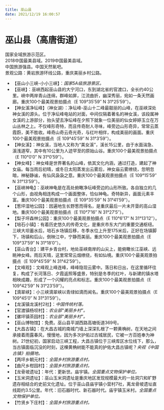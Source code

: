 ```yaml
---
title: 巫山县
date: 2021/12/19 16:00:57
---
```


# 巫山县（高唐街道）
国家全域旅游示范区。  
2018中国最美县域。2019中国最美县域。  
中国旅游强县。中国天然氧吧。  
景观公路：黄岩旅游环线公路，重庆美丽乡村公路。  
* 【巫山小三峡-小小三峡】：*国家5A级旅游景区。*
* 【巫峡】：巫峡西起巫山县的大宁河口，东到湖北省的官渡口，全长约40公里。峡中两岸青山连绵，群峰如屏，江流曲折，幽深秀丽，宛如一条天然画廊。重庆100个最美观景拍摄点（E 109°35′59″ N 31°25′59″）。
* 【神女溪净坛峰】（神女湖）：净坛峰-巫山十二峰最靓丽的山峰，在巫峡深处神女溪的源头。位于净坛峰电站的对面，中间仅隔着著名的神女溪，该段属神女溪的上游部分，抬头望去净坛峰在夕照下就象一位美丽的仙女婷婷玉立在万山丛林之上。不仅峰形奇特，而且传奇耐人寻味，峰旁边山形奇异，常常云蒸霞蔚，美不胜收。峰奇山奇云奇光奇，与红叶相伴，构成美丽的画面。重庆100个最美观景拍摄点（E 109°45′59″ N 31°3′59″）。
* 【神女溪】：神女溪，当地人又称为“美女溪”，溪长15公里，由于水面湍急、溪浅道窄，其中有10公里为人迹罕至的原始山谷。重庆100个最美观景拍摄点（E 110°0′0″ N 31°0′59″）。
* 【神女峰】：神女峰是世界著名的山峰，依其文化内涵，通过打造，建起了神女庙。每当雨后初晴，或冬日太阳蒸发出云雾后，神女庙云雾缭绕，忽明忽暗，神秘静谧，有仙风袅袅之意。重庆100个最美观景拍摄点（E 109°15′59″ N 31°13′59″）。
* 【巫峡神龟】：巫峡神龟是在高处俯瞰净坛峰旁边的山形所致。各自独立的几个山形，由视角相连构成一个画面整体，恰似神龟。奇特新异，画面元素丰富。重庆100个最美观景拍摄点（E 109°35′59″ N 31°41′59″）。
* 【葱坪湿地公园】：因遍地生长野葱而得名，是重庆最后一片未开垦的高山湿地。重庆100个最美观景拍摄点（E 110°7′16″ N 31°27′5″）。
* 【梨子坪森林公园】：重庆100个最美观景拍摄点（E 110°6′17″ N 31°13′12″）。
* 【培石小镇】：有着历史悠久的传奇文化，是重庆市东大门的重要交通枢纽。三峡大坝蓄水后，培石乡场镇后移，冬季水位上升至175米后，正好在场镇脚下，场镇和后山，倒映江中，宁静而美丽。重庆100个最美观景拍摄点（E 109°37′59″ N 31°18′0″）。
* 【巫山青台】：建平乡青台村，地处巫峡南岸的山尖上，能俯瞰长江巫峡、远眺神女峰。雨后天晴，这里常常云烟缭绕，有如仙境。重庆100个最美观景拍摄点（E 109°45′59″ N 31°42′59″）。
* 【文峰观】：文峰观上峰连峰，峰峰隐现云雾中。落日和日出，在这里循环往复，构成了长河落日、夕霞返照等盛景，特别是冬季的红叶，与新建的镇水塔相映成趣，形成了一个闪耀的亮点和标志。重庆100个最美观景拍摄点（E 109°42′59″ N 31°23′59″）。
* 【滴翠峡】：小三峡滴翠峡以青绿如滴而闻名。重庆100个最美观景拍摄点（E 109°45′0″ N 31°31′59″）。
* 【龙溪镇龙溪村2社】：*中国传统村落。*
* 【官渡镇杨坝村】：*农业部“美丽乡村”。*
* 【骡坪镇茶园村】：*农业部“美丽乡村”。*
* 【巫山博物馆】：免费。巫山县平湖西路高塘街道369号。
* 【大昌古镇】：在大昌古城的南城门墙上深深扎根了一颗黄桷树，在天地之间承接着雨露春风，慢慢地，因为多次护佑过古城居民，它被一方百姓奉为神树。21世纪初，国家启动三峡工程，大昌古镇位于三峡库区水位线下，那么，当古镇面临沉没的时刻，这棵黄桷树能不能真的护佑大昌古镇呢？*央视《中国古镇》拍摄地。*
* 【两坪乡朝元村】：*全国乡村旅游重点村。*
* 【曲尺乡柑园村】：*全国乡村旅游重点村。*
* 【龙骨坡遗址】：年代：更新世。庙宇镇。*全国重点文物保护单位。*
* 【玉米洞遗址】：巫山玉米洞遗址是重庆地区发现规模最大的一处洞穴和旷野遗存相结合的史前文化遗址。位于巫山县庙宇镇小营村7社，离龙骨坡遗址直线距约3.5公里。年代：旧石器时代、新石器时代。庙宇镇玉米村。*全国重点文物保护单位。*
* 【竹贤乡下庄村】：*全国乡村旅游重点村。*
